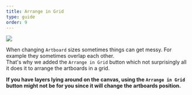 ```yaml
---
title: Arrange in Grid
type: guide
order: 9
---
```


![](/docs/images/arrange.png)

When changing `Artboard` sizes sometimes things can get messy. For example they sometimes overlap each other.  
That's why we added the `Arrange in Grid` button which not surprisingly all it does it to arrange the artboards in a grid.

**If you have layers lying around on the canvas, using the `Arrange in Grid` button might not be for you since it will change the artboards position.**
